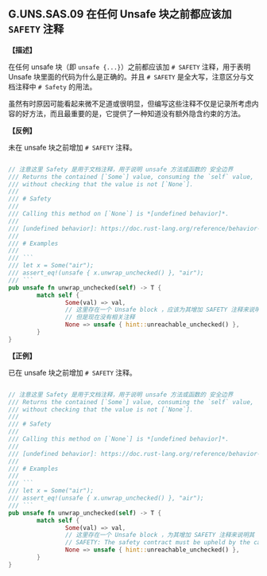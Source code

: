 ## G.UNS.SAS.09 在任何 Unsafe 块之前都应该加 `SAFETY` 注释

**【描述】**

在任何 unsafe 块（即 `unsafe {...}`）之前都应该加 `# SAFETY` 注释，用于表明 Unsafe 块里面的代码为什么是正确的。并且 `# SAFETY` 是全大写，注意区分与文档注释中 `# Safety` 的用法。

虽然有时原因可能看起来微不足道或很明显，但编写这些注释不仅是记录所考虑内容的好方法，而且最重要的是，它提供了一种知道没有额外隐含约束的方法。


**【反例】**

未在 unsafe 块之前增加 `# SAFETY` 注释。

```rust

// 注意这里 Safety 是用于文档注释，用于说明 unsafe 方法或函数的 安全边界
/// Returns the contained [`Some`] value, consuming the `self` value,
/// without checking that the value is not [`None`].
///
/// # Safety
///
/// Calling this method on [`None`] is *[undefined behavior]*.
///
/// [undefined behavior]: https://doc.rust-lang.org/reference/behavior-considered-undefined.html
///
/// # Examples
///
/// ```
/// let x = Some("air");
/// assert_eq!(unsafe { x.unwrap_unchecked() }, "air");
/// ```
pub unsafe fn unwrap_unchecked(self) -> T {
        match self {
                Some(val) => val,
                // 这里存在一个 Unsafe block ，应该为其增加 SAFETY 注释来说明其
                // 但是现在没有相关注释
                None => unsafe { hint::unreachable_unchecked() },
        }
}
```

**【正例】**

已在 unsafe 块之前增加 `# SAFETY` 注释。

```rust

// 注意这里 Safety 是用于文档注释，用于说明 unsafe 方法或函数的 安全边界
/// Returns the contained [`Some`] value, consuming the `self` value,
/// without checking that the value is not [`None`].
///
/// # Safety
///
/// Calling this method on [`None`] is *[undefined behavior]*.
///
/// [undefined behavior]: https://doc.rust-lang.org/reference/behavior-considered-undefined.html
///
/// # Examples
///
/// ```
/// let x = Some("air");
/// assert_eq!(unsafe { x.unwrap_unchecked() }, "air");
/// ```
pub unsafe fn unwrap_unchecked(self) -> T {
        match self {
                Some(val) => val,
                // 这里存在一个 Unsafe block ，为其增加 SAFETY 注释来说明其
                // SAFETY: The safety contract must be upheld by the caller.
                None => unsafe { hint::unreachable_unchecked() },
        }
}
```